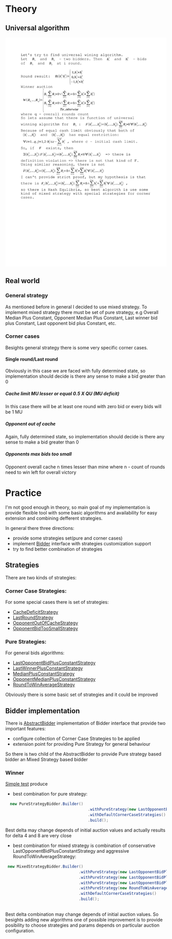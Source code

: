# Theory

## Universal algorithm

![Alt text](./theory.svg)

## Real world

### General strategy

As mentioned before in general I decided to use mixed strategy. To implement mixed strategy there must be set of pure strategy, e.g
 Overall Median Plus Constant,  Opponent Median Plus Constant, Last winner bid plus Constant, Last opponent bid plus Constant, etc. 

### Corner cases
Besights general strategy there is some very specific corner cases.
#### Single round/Last round
Obviously in this case we are faced with fully determined state, so implementation should decide is there any sense to make
a bid greater than 0
##### Cache limit MU lesser or equal 0.5 X QU (MU deficit)
In this case there will be at least one round with zero bid or every bids will be 1 MU
##### Opponent out of cache
Again, fully determined state, so implementation should decide is there any sense to make
a bid greater than 0
##### Opponents max bids too small
Opponent overall cache n times lesser than mine where n - count of rounds need to win left for 
overall victory

# Practice
I'm not good enough in theory, so main goal of my implementation is provide flexible tool with some basic algorithms and availability for easy extension and combining defferent strategies.

In general there three directions:
* provide some strategies set(pure and corner cases)
* implement [Bidder](src/main/java/auction/Bidder.java) interface with strategies customization support
* try to find better combination of strategies
## Strategies
There are two kinds of strategies:
### Corner Case Strategies:
For some special cases there is set of strategies:
* [CacheDeficitStrategy](src/main/java/auction/strategy/corner/CacheDeficitStrategy.java)    
* [LastRoundStrategy](src/main/java/auction/strategy/corner/LastRoundStrategy.java)    
* [OpponentOutOfCacheStrategy](src/main/java/auction/strategy/corner/OpponentOutOfCacheStrategy.java)    
* [OpponentBidTooSmallStrategy](src/main/java/auction/strategy/corner/OpponentBidTooSmallStrategy.java)    

### Pure Strategies:
For general bids algorithms:
* [LastOpponentBidPlusConstantStrategy](src/main/java/auction/strategy/pure/LastOpponentBidPlusConstantStrategy.java)
* [LastWinnerPlusConstantStrategy](src/main/java/auction/strategy/pure/LastWinnerPlusConstantStrategy.java)
* [MedianPlusConstantStrategy](src/main/java/auction/strategy/pure/MedianPlusConstantStrategy.java)
* [OpponentMedianPlusConstantStrategy](src/main/java/auction/strategy/pure/OpponentMedianPlusConstantStrategy.java)
* [RoundToWinAverageStrategy](src/main/java/auction/strategy/pure/RoundToWinAverageStrategy.java)

Obviously there is some basic set of strategies and it could be improved

## Bidder implementation
There is [AbstractBidder](src/main/java/auction/AbstractBidder.java) implementation of Bidder interface that provide two
important features:
* configure collection of Corner Case Strategies to be applied
* extension point for providing Pure Strategy for general behaviour 

So there is two child of the AbstractBidder to provide Pure strategy based bidder an Mixed Strategy based bidder 

### Winner
[Simple test](src/test/java/auction/utils/Competition.java) produce

* best combination for pure strategy:

```java
  new PureStrategyBidder.Builder()
                                    .withPureStrategy(new LastOpponentBidPlusConstantStrategy(4))
                                    .withDefaultCornerCaseStrategies()
                                    .build();
```

Best delta  may change depends of initial auction values and actually results for delta  4 and 8 are very close

* best combination for mixed strategy is combination of conservative LastOpponentBidPlusConstantStrategy and aggressive
 RoundToWinAverageStrategy:
 
```java   
 new MixedStrategyBidder.Builder()
                                .withPureStrategy(new LastOpponentBidPlusConstantStrategy(2))
                                .withPureStrategy(new LastOpponentBidPlusConstantStrategy(4))
                                .withPureStrategy(new LastOpponentBidPlusConstantStrategy(8))
                                .withPureStrategy(new RoundToWinAverageStrategy())
                                .withDefaultCornerCaseStrategies()
                                .build();
                               
```

Best delta combination may change depends of initial auction values. So besights adding new algorithms one of possible improvement is to provide posibility to choose strategies and params depends on particular auction configuration.
 
